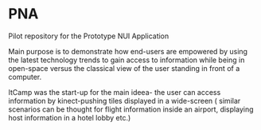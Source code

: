 PNA
===

Pilot repository for the Prototype NUI Application

Main purpose is to demonstrate how end-users are empowered by using the latest technology trends to gain access to information while being in open-space versus the classical view of the user standing in front of a computer.

ItCamp was the start-up for the main ideea- the user can access information by kinect-pushing tiles displayed in a wide-screen ( similar scenarios can be thought for flight information inside an airport, displaying host information in a hotel lobby etc.)
